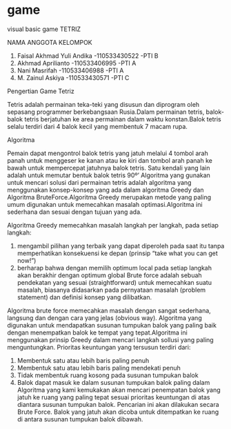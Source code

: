 game
====

visual basic game TETRIZ

NAMA ANGGOTA KELOMPOK

1. Faisal Akhmad Yuli Andika  -110533430522 -PTI B
2. Akhmad Aprilianto          -110533406995 -PTI A
3. Nani Masrifah              -110533406988 -PTI A
4. M. Zainul Askiya           -110533430571 -PTI C



Pengertian Game Tetriz

Tetris adalah permainan teka-teki yang disusun dan diprogram oleh sepasang programmer berkebangsaan Rusia.Dalam permainan tetris, balok-balok tetris berjatuhan ke area permainan dalam waktu konstan.Balok tetris selalu terdiri dari 4 balok kecil yang membentuk 7 macam rupa.


Algoritma

Pemain dapat mengontrol balok tetris yang jatuh melalui 4 tombol arah panah untuk menggeser ke kanan atau ke kiri dan tombol arah panah ke bawah untuk mempercepat jatuhnya balok tetris. Satu kendali yang lain adalah untuk memutar bentuk balok tetris 90º’
Algoritma yang gunakan untuk mencari solusi dari permainan tetris adalah algoritma yang menggunakan konsep-konsep yang ada dalam algoritma Greedy dan Algoritma BruteForce.Algoritma Greedy merupakan metode yang paling umum digunakan untuk memecahkan masalah optimasi.Algoritma ini sederhana dan sesuai dengan tujuan yang ada.

Algoritma Greedy memecahkan masalah langkah per langkah, pada setiap langkah:
1. mengambil pilihan yang terbaik yang dapat diperoleh pada saat itu tanpa memperhatikan konsekuensi ke depan (prinsip “take what you can get now!”)
2. berharap bahwa dengan memilih optimum local pada setiap langkah akan berakhir dengan optimum global Brute force adalah sebuah pendekatan yang sesuai (straightforward) untuk memecahkan suatu masalah, biasanya didasarkan pada pernyataan masalah (problem statement) dan definisi konsep yang dilibatkan.

Algoritma brute force memecahkan masalah dengan sangat sederhana, langsung dan dengan cara yang jelas (obvious way). Algoritma yang digunakan untuk mendapatkan susunan tumpukan balok yang paling baik dengan menempatkan balok ke tempat yang tepat.Algoritma ini menggunakan prinsip Greedy dalam mencari langkah sollusi yang paling menguntungkan. Prioritas keuntungan yang tersusun terdiri dari:
1. Membentuk satu atau lebih baris paling penuh
2. Membentuk satu atau lebih baris paling mendekati penuh
3. Tidak membentuk ruang kosong pada susunan tumpukan balok
4. Balok dapat masuk ke dalam susunan tumpukan balok paling dalam Algoritma yang kami kemukakan akan mencari penempatan balok yang jatuh ke ruang yang paling tepat sesuai prioritas keuntungan di atas diantara susunan tumpukan  balok. Pencarian ini akan dilakukan secara Brute Force. Balok yang jatuh akan dicoba untuk ditempatkan ke ruang di antara susunan tumpukan balok dibawah.

